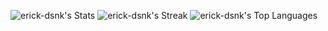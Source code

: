 ![erick-dsnk's Stats](https://github-readme-stats-five-flame-37.vercel.app/api?username=erick-dsnk&theme=tokyonight&show_icons=true&hide_border=true&count_private=true)
![erick-dsnk's Streak](https://github-readme-stats-five-flame-37.vercel.app/?user=erick-dsnk&theme=tokyonight&hide_border=true)
![erick-dsnk's Top Languages](https://github-readme-stats-five-flame-37.vercel.app/api/top-langs/?username=erick-dsnk&theme=tokyonight&show_icons=true&hide_border=true&layout=compact)
